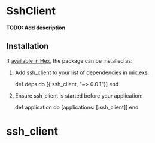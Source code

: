 # SshClient

**TODO: Add description**

## Installation

If [available in Hex](https://hex.pm/docs/publish), the package can be installed as:

  1. Add ssh_client to your list of dependencies in mix.exs:

        def deps do
          [{:ssh_client, "~> 0.0.1"}]
        end

  2. Ensure ssh_client is started before your application:

        def application do
          [applications: [:ssh_client]]
        end
# ssh_client
